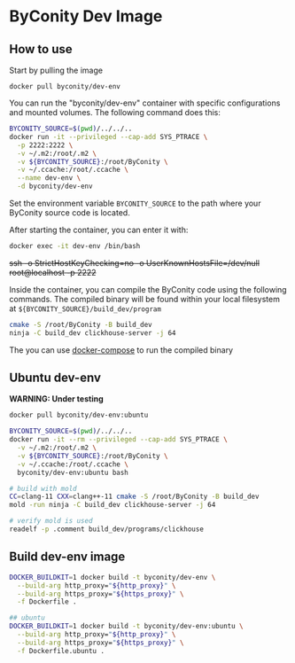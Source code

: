 # ByConity Dev Image

## How to use

Start by pulling the image
```
docker pull byconity/dev-env
```

You can run the "byconity/dev-env" container with specific configurations and mounted volumes. The following command does this:
```bash
BYCONITY_SOURCE=$(pwd)/../../..
docker run -it --privileged --cap-add SYS_PTRACE \
  -p 2222:2222 \
  -v ~/.m2:/root/.m2 \
  -v ${BYCONITY_SOURCE}:/root/ByConity \
  -v ~/.ccache:/root/.ccache \
  --name dev-env \
  -d byconity/dev-env
```
Set the environment variable `BYCONITY_SOURCE` to the path where your ByConity source code is located.


After starting the container, you can enter it with:
```bash
docker exec -it dev-env /bin/bash
```
~~ssh -o StrictHostKeyChecking=no -o UserKnownHostsFile=/dev/null root@localhost -p 2222~~

Inside the container, you can compile the ByConity code using the following commands.
The compiled binary will be found within your local filesystem at `${BYCONITY_SOURCE}/build_dev/program`
```bash
cmake -S /root/ByConity -B build_dev
ninja -C build_dev clickhouse-server -j 64
```

The you can use [docker-compose](../../docker-compose/README.md) to run the compiled binary

## Ubuntu dev-env
**WARNING: Under testing**

```bash
docker pull byconity/dev-env:ubuntu

BYCONITY_SOURCE=$(pwd)/../../..
docker run -it --rm --privileged --cap-add SYS_PTRACE \
  -v ~/.m2:/root/.m2 \
  -v ${BYCONITY_SOURCE}:/root/ByConity \
  -v ~/.ccache:/root/.ccache \
  byconity/dev-env:ubuntu bash

# build with mold
CC=clang-11 CXX=clang++-11 cmake -S /root/ByConity -B build_dev
mold -run ninja -C build_dev clickhouse-server -j 64

# verify mold is used
readelf -p .comment build_dev/programs/clickhouse
```


## Build dev-env image
```bash
DOCKER_BUILDKIT=1 docker build -t byconity/dev-env \
  --build-arg http_proxy="${http_proxy}" \
  --build-arg https_proxy="${https_proxy}" \
  -f Dockerfile .

## ubuntu
DOCKER_BUILDKIT=1 docker build -t byconity/dev-env:ubuntu \
  --build-arg http_proxy="${http_proxy}" \
  --build-arg https_proxy="${https_proxy}" \
  -f Dockerfile.ubuntu .
```